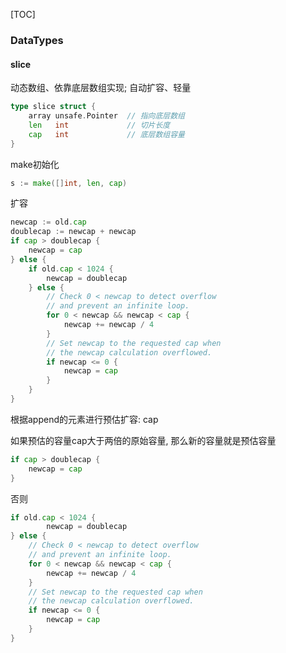 [TOC]

### DataTypes

#### slice

动态数组、依靠底层数组实现; 自动扩容、轻量

~~~go
type slice struct {
    array unsafe.Pointer  // 指向底层数组
    len   int             // 切片长度
    cap   int             // 底层数组容量
}
~~~

make初始化

~~~go
s := make([]int, len, cap)
~~~

扩容

~~~go
newcap := old.cap
doublecap := newcap + newcap
if cap > doublecap {
    newcap = cap
} else {
    if old.cap < 1024 {
        newcap = doublecap
    } else {
        // Check 0 < newcap to detect overflow
        // and prevent an infinite loop.
        for 0 < newcap && newcap < cap {
            newcap += newcap / 4
        }
        // Set newcap to the requested cap when
        // the newcap calculation overflowed.
        if newcap <= 0 {
            newcap = cap
        }
    }
}
~~~

根据append的元素进行预估扩容: cap

如果预估的容量cap大于两倍的原始容量, 那么新的容量就是预估容量

~~~go
if cap > doublecap {
	newcap = cap
}
~~~

否则

~~~go
if old.cap < 1024 {
        newcap = doublecap
} else {
    // Check 0 < newcap to detect overflow
    // and prevent an infinite loop.
    for 0 < newcap && newcap < cap {
        newcap += newcap / 4
    }
    // Set newcap to the requested cap when
    // the newcap calculation overflowed.
    if newcap <= 0 {
        newcap = cap
    }
}
~~~

